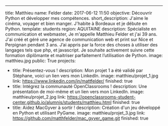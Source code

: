 ---
title: Matthieu
name: Felder
date: 2017-06-12 11:50
objective: Découvrir Python et développer mes compétences.
short_description: J'aime le cinéma, voyager et bien manger. J'habite à Bordeaux et je débute en Python.
template: students
region: AQUITAINE
description:
    Spécialiste en communication et webmaster, Je m'appelle Matthieu Felder et j'ai 39 ans.
    J'ai créé et géré une agence de communication web et print sur Nice et Perpignan pendant 3 ans.
    J’ai appris par la force des choses à utiliser des langages tels que php, et  javascript.
    Je souhaite activement suivre cette formation diplômante et maitriser parfaitement l’utilisation de Python.
image: matthieu.jpg
public: True 
projects:
  - title: Présentez-vous !
    description: Mon projet 1 a été validé par Stéphane, voici un lien vers mon LinkedIn.
    image: matthieu/projet_1.jpg
    link: https://www.linkedin.com/in/mattfelder/
    finished: true
  - title: Intégrez la communauté OpenClassrooms !
    description: Une présentation de moi-même et un lien vers mon LinkedIn.
    image: matthieu/projet_2.jpg
    link: https://openclassrooms-student-center.github.io/alumnis/students/matthieu.html
    finished: true
  - title: Aidez MacGyver à sortir !
    description: Création d'un jeu développé en Python et utilisant PyGame.
    image: matthieu/projet_3.jpg
    link: https://github.com/matthfelder/mac_gyver_game.git
    finished: true